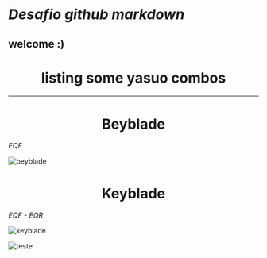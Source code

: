 # ___Desafio github markdown___
## **welcome :)**

###  <h1  align="center"> listing some yasuo combos </h1> 
-----------------   

###  <h1  align="center"> Beyblade </h1> 
*EQF*

![beyblade](https://pa1.aminoapps.com/6801/8362c465e608b2eeccbacac856aa19d4a7e84eff_hq.gif)

###  <h1  align="center"> Keyblade </h1> 
*EQF - EQR*

![keyblade](https://media1.tenor.com/m/RgV82XAo0UEAAAAd/keyblade-airblade.gif)

![teste](https://media1.tenor.com/m/HXSGJgbzLzUAAAAd/yasuo-yasuo-combo.gif)